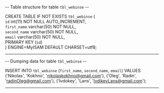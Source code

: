 -- Table structure for table `tbl_webinse` --

 CREATE TABLE IF NOT EXISTS `tbl_webinse` (  
  `id` int(11) NOT NULL AUTO_INCREMENT,  
  `first_name` varchar(50) NOT NULL,  
  `second_name` varchar(50) NOT NULL,  
  `email` varchar(50) NOT NULL,  
  PRIMARY KEY (`id`)  
 ) ENGINE=MyISAM DEFAULT CHARSET=utf8;

----------------------------------------------
 
 -- Dumping data for table `tbl_webinse` --

 INSERT INTO `tbl_webinse` (`first_name`, `second_name`, `email`) VALUES
 ('Nikolas', 'Kokhno', 'nikolaskokhno@gmail.com'),
 ('Oleg', 'Radin', 'radinOleg@gmail.com'),
 ('Ivdokey', 'Lans', 'IvdikeyLans@gmail.com');

 -----------------------------------------------